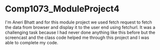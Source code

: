 # Comp1073_ModuleProject4
I'm Aneri Bhatt and for this module project we used fetch request to fetch the data from browser and display it to the user end using fetchurl.
It was a challenging task because I had never done anything like this before but the screencast and the class code helped me through
this project and I was able to complete my code.
